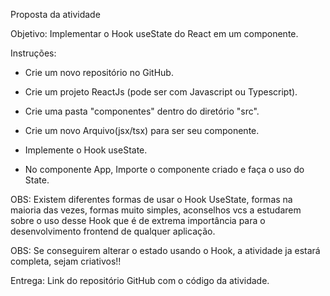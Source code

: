 Proposta da atividade

Objetivo: Implementar o Hook useState do React em um componente.

Instruções:

- Crie um novo repositório no GitHub.

- Crie um projeto ReactJs (pode ser com Javascript ou Typescript).

- Crie uma pasta "componentes" dentro do diretório "src".

- Crie um novo Arquivo(jsx/tsx) para ser seu componente.

- Implemente o Hook useState.

- No componente App, Importe o componente criado e faça o uso do State.

OBS:
Existem diferentes formas de usar o Hook UseState, formas na maioria das vezes, formas muito simples, aconselhos vcs a estudarem sobre o uso desse Hook que é de extrema importância para o desenvolvimento frontend de qualquer aplicação.

OBS:
Se conseguirem alterar o estado usando o Hook, a atividade ja estará completa, sejam criativos!!

Entrega: Link do repositório GitHub com o código da atividade.
